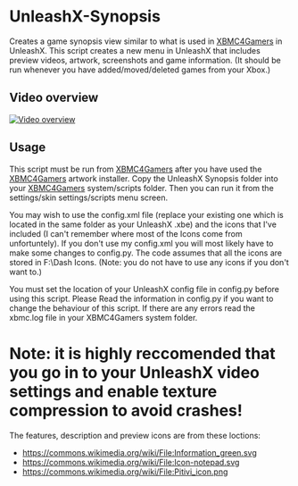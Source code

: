 # UnleashX-Synopsis
Creates a game synopsis view similar to what is used in [XBMC4Gamers](XBMC4Gamers) in UnleashX. This script creates a new menu in UnleashX that includes preview videos, artwork, screenshots and game information. (It should be run whenever you have added/moved/deleted games from your Xbox.)

## Video overview
[![Video overview](http://img.youtube.com/vi/Gyfij1mHMaw/0.jpg)](http://www.youtube.com/watch?v=Gyfij1mHMaw "Video overview")

## Usage
This script must be run from [XBMC4Gamers](XBMC4Gamers) after you have used the [XBMC4Gamers](XBMC4Gamers) artwork installer.
Copy the UnleashX Synopsis folder into your [XBMC4Gamers](XBMC4Gamers) system/scripts folder. Then you can run it from the settings/skin settings/scripts menu screen.

You may wish to use the config.xml file (replace your existing one which is located in the same folder as your UnleashX .xbe) and the icons that I've included (I can't remember where most of the Icons come from unfortuntely). If you don't use my config.xml you will most likely have to make some changes to config.py. The code assumes that all the icons are stored in F:\\Dash Icons. (Note: you do not have to use any icons if you don't want to.)

You must set the location of your UnleashX config file in config.py before using this script.
Please Read the information in config.py if you want to change the behaviour of this script.
If there are any errors read the xbmc.log file in your XBMC4Gamers system folder.

# Note: it is highly reccomended that you go in to your UnleashX video settings and enable texture compression to avoid crashes!
[XBMC4Gamers]: https://github.com/Rocky5/XBMC4Gamers

The features, description and preview icons are from these loctions:
* https://commons.wikimedia.org/wiki/File:Information_green.svg
* https://commons.wikimedia.org/wiki/File:Icon-notepad.svg
* https://commons.wikimedia.org/wiki/File:Pitivi_icon.png
